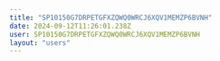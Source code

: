```yaml
---
title: "SP10150G7DRPETGFXZQWQ0WRCJ6XQV1MEMZP6BVNH"
date: 2024-09-12T11:26:01.238Z
user: SP10150G7DRPETGFXZQWQ0WRCJ6XQV1MEMZP6BVNH
layout: "users"
---
```

    